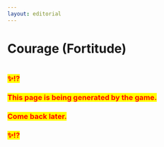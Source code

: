 ```yaml
---
layout: editorial
---
```


# Courage (Fortitude)

<figure><img src="../../../../../../.gitbook/assets/pexels-btgl-♡-18762022.jpg" alt=""><figcaption></figcaption></figure>

### <mark style="color:red;">✨⁉️</mark>&#x20;

### <mark style="color:red;">This page is being generated by the game.</mark>&#x20;

### <mark style="color:red;">Come back later.</mark>

### <mark style="color:red;">✨⁉️</mark>
